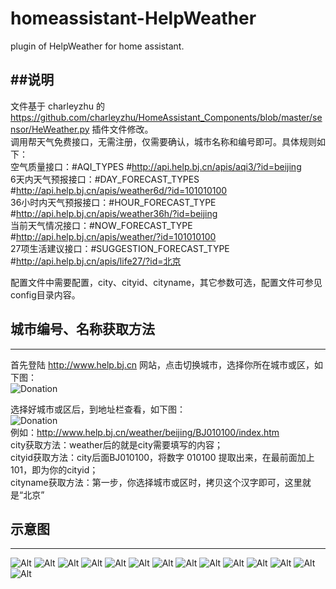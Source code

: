 # homeassistant-HelpWeather
plugin of HelpWeather for home assistant.

##说明
------
文件基于 charleyzhu 的 https://github.com/charleyzhu/HomeAssistant_Components/blob/master/sensor/HeWeather.py 插件文件修改。<br>
调用帮天气免费接口，无需注册，仅需要确认，城市名称和编号即可。具体规则如下：<br>
空气质量接口：#AQI_TYPES #http://api.help.bj.cn/apis/aqi3/?id=beijing <br>
6天内天气预报接口：#DAY_FORECAST_TYPES #http://api.help.bj.cn/apis/weather6d/?id=101010100 <br>
36小时内天气预报接口：#HOUR_FORECAST_TYPE #http://api.help.bj.cn/apis/weather36h/?id=beijing <br>
当前天气情况接口：#NOW_FORECAST_TYPE #http://api.help.bj.cn/apis/weather/?id=101010100 <br>
27项生活建议接口：#SUGGESTION_FORECAST_TYPE #http://api.help.bj.cn/apis/life27/?id=北京 <br>

配置文件中需要配置，city、cityid、cityname，其它参数可选，配置文件可参见config目录内容。


## 城市编号、名称获取方法
------
首先登陆 http://www.help.bj.cn 网站，点击切换城市，选择你所在城市或区，如下图： <br>
![Donation](https://raw.githubusercontent.com/MiracleLiuyx/home-assistant-HelpWeather/master/images/changecity.png)

选择好城市或区后，到地址栏查看，如下图： <br>
![Donation](https://raw.githubusercontent.com/MiracleLiuyx/home-assistant-HelpWeather/master/images/getid.png) <br>
例如：http://www.help.bj.cn/weather/beijing/BJ010100/index.htm <br>
city获取方法：weather后的就是city需要填写的内容； <br>
cityid获取方法：city后面BJ010100，将数字 010100 提取出来，在最前面加上 101，即为你的cityid； <br>
cityname获取方法：第一步，你选择城市或区时，拷贝这个汉字即可，这里就是“北京” <br>


## 示意图
------
![Alt](https://raw.githubusercontent.com/MiracleLiuyx/home-assistant-HelpWeather/master/images/ALL.png)
![Alt](https://raw.githubusercontent.com/MiracleLiuyx/home-assistant-HelpWeather/master/images/1.png)
![Alt](https://raw.githubusercontent.com/MiracleLiuyx/home-assistant-HelpWeather/master/images/2.png)
![Alt](https://raw.githubusercontent.com/MiracleLiuyx/home-assistant-HelpWeather/master/images/3.png)
![Alt](https://raw.githubusercontent.com/MiracleLiuyx/home-assistant-HelpWeather/master/images/4.png)
![Alt](https://raw.githubusercontent.com/MiracleLiuyx/home-assistant-HelpWeather/master/images/5.png)
![Alt](https://raw.githubusercontent.com/MiracleLiuyx/home-assistant-HelpWeather/master/images/6.png)
![Alt](https://raw.githubusercontent.com/MiracleLiuyx/home-assistant-HelpWeather/master/images/7.png)
![Alt](https://raw.githubusercontent.com/MiracleLiuyx/home-assistant-HelpWeather/master/images/8.png)
![Alt](https://raw.githubusercontent.com/MiracleLiuyx/home-assistant-HelpWeather/master/images/9.png)
![Alt](https://raw.githubusercontent.com/MiracleLiuyx/home-assistant-HelpWeather/master/images/10.png)
![Alt](https://raw.githubusercontent.com/MiracleLiuyx/home-assistant-HelpWeather/master/images/11.png)
![Alt](https://raw.githubusercontent.com/MiracleLiuyx/home-assistant-HelpWeather/master/images/12.png)
![Alt](https://raw.githubusercontent.com/MiracleLiuyx/home-assistant-HelpWeather/master/images/warning.png)




